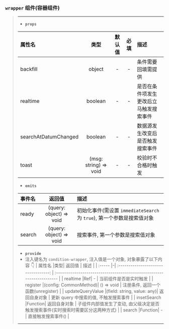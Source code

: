 ### `wrapper` 组件(容器组件)

> ---
>
> - **`props`**
>
> | 属性名               |         类型          | 默认值 | 必填 | 描述                                   |
> | :------------------- | :-------------------: | :----: | :--: | :------------------------------------- |
> | backfill             |        object         |   -    |  -   | 条件需要回填需提供                     |
> | realtime             |        boolean        |   -    |  -   | 是否在条件项发生更改后立马触发搜索事件 |
> | searchAtDatumChanged |        boolean        |   -    |  -   | 数据源发生改变后是否触发搜索事件       |
> | toast                | (msg: string) => void |   -    |  -   | 校验时不合格时触发                     |
>
> - **`emits`**
>
> | 事件名 |         返回值          | 描述                                                                   |
> | :----- | :---------------------: | :--------------------------------------------------------------------- |
> | ready  | (query: object) => void | 初始化事件(需设置 `immediateSearch` 为 `true`), 第一个参数是搜索值对象 |
> | search | (query: object) => void | 搜索事件, 第一个参数是搜索值对象                                       |
>
> - **`provide`**
> - 注入键名为 `condition-wrapper`, 注入值是一个对象, 对象暴露了以下内容 👇
>   | 属性名 |类型| 返回值 | 描述 |
>   | :----- |-| :----------------------------------: | :--------------------------------------------------------------------- |
>   | realtime |Ref<boolean>| - | 当前组件是否是实时触发 |
>   | register |(config: CommonMethod)| () => void | 注册条件, 返回一个函数(unregister) |
>   | updateQueryValue |(field: string, value: any)| 返回自身对象 | 更新 query 中搜索的值, 不触发搜索事件 |
>   | insetSearch |Function| 返回自身对象 | 子组件内部值发生了变动, 由父级决定是否触发搜索事件(实时搜索时需要区分这两种方式) |
>   | search |Function| -| 直接触发搜索事件() |
>
> ---
